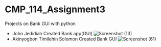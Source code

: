 # CMP_114_Assignment3
Projects on Bank GUI with python
 - John Jedidiah
 Created Bank app(GUI)
![Screenshot (13)](https://github.com/TimmyCodes-11/CMP_114_Assignment3/assets/130843926/5bf733d7-34be-421e-b006-cf13129ec27c)
- Akinyogbon Timilehin Solomon
  Created Bank GUI
  ![Screenshot (61)](https://github.com/TimmyCodes-11/CMP_114_Assignment3/assets/130406041/4f9e8115-7e66-4854-b422-877eb32890c1)
